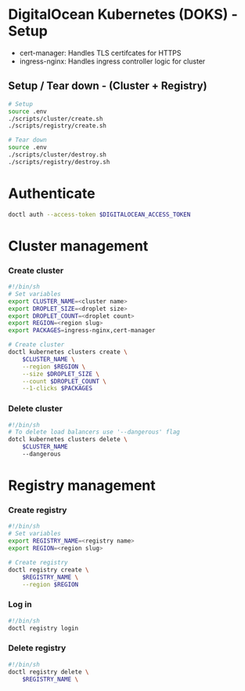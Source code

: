 # DigitalOcean Kubernetes (DOKS)  - Setup

- cert-manager: Handles TLS certifcates for HTTPS
- ingress-nginx: Handles ingress controller logic for cluster

## Setup / Tear down - (Cluster + Registry)
```bash
# Setup
source .env
./scripts/cluster/create.sh
./scripts/registry/create.sh
```

```bash
# Tear down
source .env
./scripts/cluster/destroy.sh
./scripts/registry/destroy.sh
```




# Authenticate
```bash
doctl auth --access-token $DIGITALOCEAN_ACCESS_TOKEN
```


# Cluster management
### Create cluster 
```bash
#!/bin/sh
# Set variables 
export CLUSTER_NAME=<cluster name>
export DROPLET_SIZE=<droplet size>
export DROPLET_COUNT=<droplet count>
export REGION=<region slug>
export PACKAGES=ingress-nginx,cert-manager

# Create cluster
doctl kubernetes clusters create \
    $CLUSTER_NAME \
    --region $REGION \
    --size $DROPLET_SIZE \
    --count $DROPLET_COUNT \
    --1-clicks $PACKAGES
```

### Delete cluster
```bash
#!/bin/sh
# To delete load balancers use '--dangerous' flag
dotcl kubernetes clusters delete \
    $CLUSTER_NAME
    --dangerous
```

# Registry management
### Create registry
```bash
#!/bin/sh
# Set variables
export REGISTRY_NAME=<registry name>
export REGION=<region slug>

# Create registry
doctl registry create \
    $REGISTRY_NAME \
    --region $REGION
```

### Log in
```bash
#!/bin/sh
doctl registry login
```

### Delete registry
```bash
#!/bin/sh
doctl registry delete \
    $REGISTRY_NAME \
```


